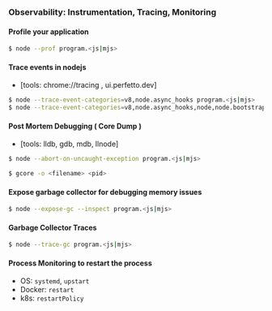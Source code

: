 ### Observability: Instrumentation, Tracing, Monitoring

#### Profile your application

```bash
$ node --prof program.<js|mjs>
```

#### Trace events in nodejs

- [tools: chrome://tracing , ui.perfetto.dev]

```bash
$ node --trace-event-categories=v8,node.async_hooks program.<js|mjs>
$ node --trace-event-categories=v8,node.async_hooks,node,node.bootstrap,node.perf,node.threadpoolwork.sync,node.threadpoolwork.async program.<js|mjs>
```

#### Post Mortem Debugging ( Core Dump )

- [tools: lldb, gdb, mdb, llnode]

```bash
$ node --abort-on-uncaught-exception program.<js|mjs>

$ gcore -o <filename> <pid>
```

#### Expose garbage collector for debugging memory issues

```bash
$ node --expose-gc --inspect program.<js|mjs>
```

#### Garbage Collector Traces

```bash
$ node --trace-gc program.<js|mjs>
```

#### Process Monitoring to restart the process

- OS: `systemd`, `upstart`
- Docker: `restart`
- k8s: `restartPolicy`

<!-- - Tick frequency - number of ticks per time
- Tick Duration - the time one tick takes
- Active Handles and Requests
- Garbage Collection Activity
- CPU profiling
- Memory profiling -->
